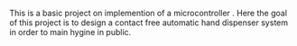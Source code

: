 This is a basic project on implemention of a microcontroller . Here the goal of this project is to design a contact free automatic hand dispenser system in order to main hygine in public. 
